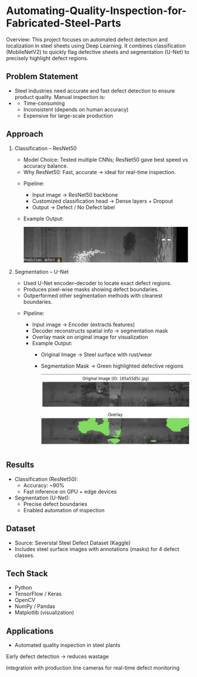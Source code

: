 # Automating-Quality-Inspection-for-Fabricated-Steel-Parts
Overview: This project focuses on automated defect detection and localization in steel sheets using Deep Learning.
It combines classification (MobileNetV2) to quickly flag defective sheets and segmentation (U-Net) to precisely highlight defect regions.

## Problem Statement
- Steel industries need accurate and fast defect detection to ensure product quality. Manual inspection is:
- - Time-consuming
  - Inconsistent (depends on human accuracy)
  - Expensive for large-scale production

## Approach
1. Classification – ResNet50
   - Model Choice: Tested multiple CNNs; ResNet50 gave best speed vs accuracy balance.
   - Why ResNet50: Fast, accurate → ideal for real-time inspection.
   * Pipeline:
     - Input image → ResNet50 backbone
     - Customized classification head → Dense layers + Dropout
     - Output → Defect / No Defect label
    * Example Output:

      ![Classification result](images/defect.png)

2. Segmentation – U-Net
   - Used U-Net encoder–decoder to locate exact defect regions.
   - Produces pixel-wise masks showing defect boundaries.
   - Outperformed other segmentation methods with cleanest boundaries.
   * Pipeline:
     - Input image → Encoder (extracts features)
     - Decoder reconstructs spatial info → segmentation mask
     - Overlay mask on original image for visualization
     
     * Example Output:
       - Original Image → Steel surface with rust/wear
       - Segmentation Mask → Green highlighted defective regions


         ![Defect Segmentation](images/segment.png)

## Results
- Classification (ResNet50):
  - Accuracy: ~90%
  - Fast inference on GPU + edge devices
- Segmentation (U-Net):
  - Precise defect boundaries
  - Enabled automation of inspection

## Dataset
- Source: Severstal Steel Defect Dataset (Kaggle)
- Includes steel surface images with annotations (masks) for 4 defect classes.

## Tech Stack
- Python
- TensorFlow / Keras
- OpenCV
- NumPy / Pandas
- Matplotlib (visualization)

## Applications
- Automated quality inspection in steel plants

Early defect detection → reduces wastage

Integration with production line cameras for real-time defect monitoring
